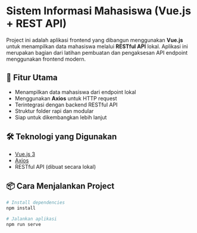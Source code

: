 # Sistem Informasi Mahasiswa (Vue.js + REST API)

Project ini adalah aplikasi frontend yang dibangun menggunakan **Vue.js** untuk menampilkan data mahasiswa melalui **RESTful API** lokal. Aplikasi ini merupakan bagian dari latihan pembuatan dan pengaksesan API endpoint menggunakan frontend modern.

## 🚀 Fitur Utama

- Menampilkan data mahasiswa dari endpoint lokal
- Menggunakan **Axios** untuk HTTP request
- Terintegrasi dengan backend RESTful API
- Struktur folder rapi dan modular
- Siap untuk dikembangkan lebih lanjut

## 🛠️ Teknologi yang Digunakan

- [Vue.js 3](https://vuejs.org/)
- [Axios](https://axios-http.com/)
- RESTful API (dibuat secara lokal)

## 📦 Cara Menjalankan Project

```bash
# Install dependencies
npm install

# Jalankan aplikasi
npm run serve
